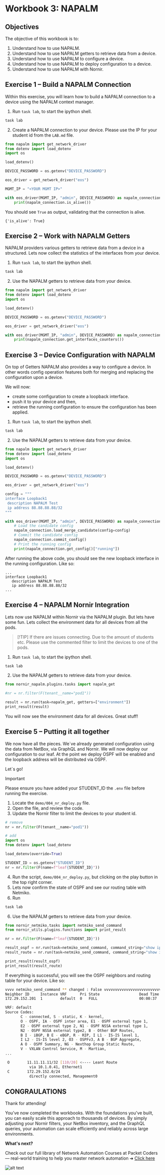 # Workbook 3: NAPALM

## Objectives

The objective of this workbook is to:
1. Understand how to use NAPALM.
2. Understand how to use NAPALM getters to retrieve data from a device.
3. Understand how to use NAPALM to configure a device.
4. Understand how to use NAPALM to deploy configuration to a device.
5. Understand how to use NAPALM with Nornir.

## Exercise 1 – Build a NAPALM Connection
Within this exercise, you will learn how to build a NAPALM connection to a device using the NAPALM context manager.

1. Run `task lab`, to start the ipython shell.
```bash
task lab
```

2. Create a NAPALM connection to your device. Please use the IP for your student id from the `LAB.md` file.
```python
from napalm import get_network_driver
from dotenv import load_dotenv
import os

load_dotenv()

DEVICE_PASSWORD = os.getenv("DEVICE_PASSWORD")

eos_driver = get_network_driver("eos")

MGMT_IP = "<YOUR MGMT IP>"

with eos_driver(MGMT_IP, "admin", DEVICE_PASSWORD) as napalm_connection:
    print(napalm_connection.is_alive())
```
 
You should see `True` as output, validating that the connection is alive.

```
{'is_alive': True}
```


## Exercise 2 – Work with NAPALM Getters
NAPALM providers various getters to retrieve data from a device in a structured. Lets now collect the statistics of the interfaces from your device.

1. Run `task lab`, to start the ipython shell.
```bash
task lab
```

2. Use the NAPALM getters to retrieve data from your device.
```python
from napalm import get_network_driver
from dotenv import load_dotenv
import os

load_dotenv()

DEVICE_PASSWORD = os.getenv("DEVICE_PASSWORD")

eos_driver = get_network_driver("eos")

with eos_driver(MGMT_IP, "admin", DEVICE_PASSWORD) as napalm_connection:
    print(napalm_connection.get_interfaces_counters())
```

## Exercise 3 – Device Configuration with NAPALM
On top of Getters NAPALM also provides a way to configure a device.
In other words config operation features both for merging and replacing the configuration upon a device.

We will now:
- create some configuration to create a loopback interface.
- push it to your device and then,
- retrieve the running configuration to ensure the configuration has been applied.

1. Run `task lab`, to start the ipython shell.
```bash
task lab
```

2. Use the NAPALM getters to retrieve data from your device.
```python
from napalm import get_network_driver
from dotenv import load_dotenv
import os

load_dotenv()

DEVICE_PASSWORD = os.getenv("DEVICE_PASSWORD")

eos_driver = get_network_driver("eos")

config = """
interface Loopback1
 description NAPALM Test
 ip address 88.88.88.88/32
"""

with eos_driver(MGMT_IP, "admin", DEVICE_PASSWORD) as napalm_connection:
    # Load the candidate config
    napalm_connection.load_merge_candidate(config=config)
    # Commit the candidate config
    napalm_connection.commit_config()
    # Print the running config
    print(napalm_connection.get_config()["running"])
```

After running the above code, you should see the new loopback interface in the running configuration. Like so:

```
...
interface Loopback1
   description NAPALM Test
   ip address 88.88.88.88/32
...
```

## Exercise 4 – NAPALM Nornir Integration
Lets now use NAPALM within Nornir via the NAPALM plugin. But lets have some fun. Lets collect the environment data for all devices from all the pods.

> [!TIP] If there are issues connecting. Due to the amount of students etc. Please use the commented filter to limit the devices to one of the pods.


1. Run `task lab`, to start the ipython shell.
```bash
task lab
```

2. Use the NAPALM getters to retrieve data from your device.
```python
from nornir_napalm.plugins.tasks import napalm_get

#nr = nr.filter(F(tenant__name="pod1"))

result = nr.run(task=napalm_get, getters=["environment"])
print_result(result)
```

You will now see the environment data for all devices. Great stuff!

## Exercise 5 – Putting it all together
We now have all the pieces. We`ve already generated configuration using the data from NetBox, via GraphQL and Nornir. We will now deploy our configuration to our leaf. At the point we deploy OSPF will be enabled and the loopback address will be distributed via OSPF. 

Let`s go!

> [!IMPORTANT]
> Please ensure you have added your STUDENT_ID the `.env` file before running the exercise.


1. Locate the `demo/004_nr_deploy.py` file.
2. Open the file, and review the code.
3. Update the Nornir filter to limit the devices to your student id.

```python
# remove
nr = nr.filter(F(tenant__name="pod1"))

# add
import os
from dotenv import load_dotenv

load_dotenv(override=True)

STUDENT_ID = os.getenv("STUDENT_ID")
nr = nr.filter(F(name=f"leaf{STUDENT_ID}"))
```

4. Run the script, `demo/004_nr_deploy.py`, but clicking on the play button in the top right corner.
5. Lets now confirm the state of OSPF and see our routing table with Netmiko.
6. Run
```bash
task lab
```

6. Use the NAPALM getters to retrieve data from your device.
```python
from nornir_netmiko.tasks import netmiko_send_command
from nornir_utils.plugins.functions import print_result

nr = nr.filter(F(name=f"leaf{STUDENT_ID}"))

result_ospf = nr.run(task=netmiko_send_command, command_string="show ip ospf neighbor")
result_route = nr.run(task=netmiko_send_command, command_string="show ip route")

print_result(result_ospf)
print_result(result_route)
```

If everything is successful, you will see the OSPF neighbors and routing table for your device. Like so:

```bash
vvvv netmiko_send_command ** changed : False vvvvvvvvvvvvvvvvvvvvvvvvvvvvvvvvvvv INFO
Neighbor ID     Instance VRF      Pri State                  Dead Time   Address         Interface
172.29.152.201  1        default  0   FULL                   00:00:37    10.1.0.41       Ethernet1

VRF: default
Source Codes:
       C - connected, S - static, K - kernel,
       O - OSPF, IA - OSPF inter area, E1 - OSPF external type 1,
       E2 - OSPF external type 2, N1 - OSPF NSSA external type 1,
       N2 - OSPF NSSA external type2, B - Other BGP Routes,
       B I - iBGP, B E - eBGP, R - RIP, I L1 - IS-IS level 1,
       I L2 - IS-IS level 2, O3 - OSPFv3, A B - BGP Aggregate,
       A O - OSPF Summary, NG - Nexthop Group Static Route,
       V - VXLAN Control Service, M - Martian,
...

 O        11.11.11.11/32 [110/20] <---- Leant Route
           via 10.1.0.41, Ethernet1
 C        172.29.152.0/24
           directly connected, Management0
```


## CONGRAULATIONS

Thank for attending!

You’ve now completed the workbooks. With the foundations you've built, you can easily scale this approach to thousands of devices. By simply adjusting your Nornir filters, your NetBox inventory, and the GraphQL queries, your automation can scale efficiently and reliably across large environments.

**What's next?**

Check out our full library of Network Automation Courses at Packet Coders — real-world training to help you master network automation ➜ [Click here](https://nebula.packetcoders.io/courses)

![alt text](../assets/courses.png)


